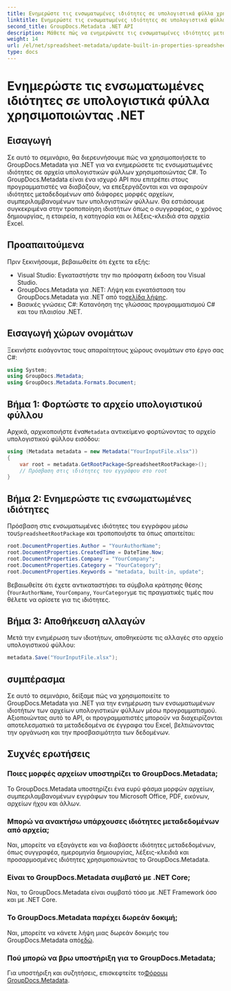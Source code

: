 ```yaml
---
title: Ενημερώστε τις ενσωματωμένες ιδιότητες σε υπολογιστικά φύλλα χρησιμοποιώντας .NET
linktitle: Ενημερώστε τις ενσωματωμένες ιδιότητες σε υπολογιστικά φύλλα χρησιμοποιώντας .NET
second_title: GroupDocs.Metadata .NET API
description: Μάθετε πώς να ενημερώνετε τις ενσωματωμένες ιδιότητες μεταδεδομένων σε αρχεία Excel χρησιμοποιώντας το GroupDocs.Metadata για .NET. Τροποποιήστε τον συγγραφέα, τον χρόνο δημιουργίας, την εταιρεία και άλλα με C#.
weight: 14
url: /el/net/spreadsheet-metadata/update-built-in-properties-spreadsheets/
type: docs
---
```

# Ενημερώστε τις ενσωματωμένες ιδιότητες σε υπολογιστικά φύλλα χρησιμοποιώντας .NET

## Εισαγωγή
Σε αυτό το σεμινάριο, θα διερευνήσουμε πώς να χρησιμοποιήσετε το GroupDocs.Metadata για .NET για να ενημερώσετε τις ενσωματωμένες ιδιότητες σε αρχεία υπολογιστικών φύλλων χρησιμοποιώντας C#. Το GroupDocs.Metadata είναι ένα ισχυρό API που επιτρέπει στους προγραμματιστές να διαβάζουν, να επεξεργάζονται και να αφαιρούν ιδιότητες μεταδεδομένων από διάφορες μορφές αρχείων, συμπεριλαμβανομένων των υπολογιστικών φύλλων. Θα εστιάσουμε συγκεκριμένα στην τροποποίηση ιδιοτήτων όπως ο συγγραφέας, ο χρόνος δημιουργίας, η εταιρεία, η κατηγορία και οι λέξεις-κλειδιά στα αρχεία Excel.
## Προαπαιτούμενα
Πριν ξεκινήσουμε, βεβαιωθείτε ότι έχετε τα εξής:
- Visual Studio: Εγκαταστήστε την πιο πρόσφατη έκδοση του Visual Studio.
-  GroupDocs.Metadata για .NET: Λήψη και εγκατάσταση του GroupDocs.Metadata για .NET από το[σελίδα λήψης](https://releases.groupdocs.com/metadata/net/).
- Βασικές γνώσεις C#: Κατανόηση της γλώσσας προγραμματισμού C# και του πλαισίου .NET.

## Εισαγωγή χώρων ονομάτων
Ξεκινήστε εισάγοντας τους απαραίτητους χώρους ονομάτων στο έργο σας C#:
```csharp
using System;
using GroupDocs.Metadata;
using GroupDocs.Metadata.Formats.Document;
```
## Βήμα 1: Φορτώστε το αρχείο υπολογιστικού φύλλου
 Αρχικά, αρχικοποιήστε ένα`Metadata` αντικείμενο φορτώνοντας το αρχείο υπολογιστικού φύλλου εισόδου:
```csharp
using (Metadata metadata = new Metadata("YourInputFile.xlsx"))
{
    var root = metadata.GetRootPackage<SpreadsheetRootPackage>();
    // Πρόσβαση στις ιδιότητες του εγγράφου στο root
}
```
## Βήμα 2: Ενημερώστε τις ενσωματωμένες ιδιότητες
 Πρόσβαση στις ενσωματωμένες ιδιότητες του εγγράφου μέσω του`SpreadsheetRootPackage` και τροποποιήστε τα όπως απαιτείται:
```csharp
root.DocumentProperties.Author = "YourAuthorName";
root.DocumentProperties.CreatedTime = DateTime.Now;
root.DocumentProperties.Company = "YourCompany";
root.DocumentProperties.Category = "YourCategory";
root.DocumentProperties.Keywords = "metadata, built-in, update";
```
Βεβαιωθείτε ότι έχετε αντικαταστήσει τα σύμβολα κράτησης θέσης (`YourAuthorName`, `YourCompany`, `YourCategory`με τις πραγματικές τιμές που θέλετε να ορίσετε για τις ιδιότητες.
## Βήμα 3: Αποθήκευση αλλαγών
Μετά την ενημέρωση των ιδιοτήτων, αποθηκεύστε τις αλλαγές στο αρχείο υπολογιστικού φύλλου:
```csharp
metadata.Save("YourInputFile.xlsx");
```

## συμπέρασμα
Σε αυτό το σεμινάριο, δείξαμε πώς να χρησιμοποιείτε το GroupDocs.Metadata για .NET για την ενημέρωση των ενσωματωμένων ιδιοτήτων των αρχείων υπολογιστικών φύλλων μέσω προγραμματισμού. Αξιοποιώντας αυτό το API, οι προγραμματιστές μπορούν να διαχειρίζονται αποτελεσματικά τα μεταδεδομένα σε έγγραφα του Excel, βελτιώνοντας την οργάνωση και την προσβασιμότητα των δεδομένων.

## Συχνές ερωτήσεις
### Ποιες μορφές αρχείων υποστηρίζει το GroupDocs.Metadata;
Το GroupDocs.Metadata υποστηρίζει ένα ευρύ φάσμα μορφών αρχείων, συμπεριλαμβανομένων εγγράφων του Microsoft Office, PDF, εικόνων, αρχείων ήχου και άλλων.
### Μπορώ να ανακτήσω υπάρχουσες ιδιότητες μεταδεδομένων από αρχεία;
Ναι, μπορείτε να εξαγάγετε και να διαβάσετε ιδιότητες μεταδεδομένων, όπως συγγραφέα, ημερομηνία δημιουργίας, λέξεις-κλειδιά και προσαρμοσμένες ιδιότητες χρησιμοποιώντας το GroupDocs.Metadata.
### Είναι το GroupDocs.Metadata συμβατό με .NET Core;
Ναι, το GroupDocs.Metadata είναι συμβατό τόσο με .NET Framework όσο και με .NET Core.
### Το GroupDocs.Metadata παρέχει δωρεάν δοκιμή;
 Ναι, μπορείτε να κάνετε λήψη μιας δωρεάν δοκιμής του GroupDocs.Metadata από[εδώ](https://releases.groupdocs.com/).
### Πού μπορώ να βρω υποστήριξη για το GroupDocs.Metadata;
 Για υποστήριξη και συζητήσεις, επισκεφτείτε το[Φόρουμ GroupDocs.Metadata](https://forum.groupdocs.com/c/metadata/14).